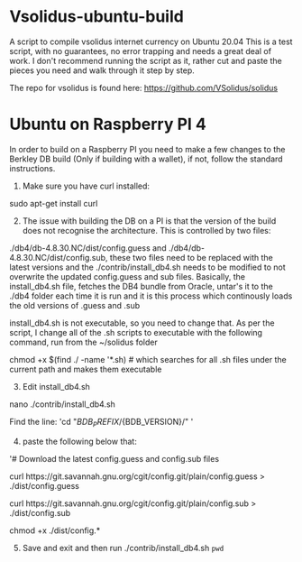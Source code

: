# Vsolidus-ubuntu-build
A script to compile vsolidus internet currency on Ubuntu 20.04
This is a test script, with no guarantees, no error trapping and needs a great deal of work. I don't recommend running the script as it, rather cut and paste
the pieces you need and walk through it step by step.

The repo for vsolidus is found here: https://github.com/VSolidus/solidus

# Ubuntu on Raspberry PI 4

In order to build on a Raspberry PI you need to make a few changes to the Berkley DB build (Only if building with a wallet), if not, follow the standard instructions.

1. Make sure you have curl installed:

sudo apt-get install curl

2. The issue with building the DB on a PI is that the version of the build does not recognise the architecture. This is controlled by two files:

./db4/db-4.8.30.NC/dist/config.guess and ./db4/db-4.8.30.NC/dist/config.sub, these two files need to be replaced with the latest versions and the  ./contrib/install_db4.sh needs to be modified to not overwrite the
updated config.guess and sub files. Basically, the install_db4.sh file, fetches the DB4 bundle from Oracle, untar's it to the ./db4 folder each time it is run and
it is this process which continously loads the old versions of .guess and .sub

install_db4.sh is not executable, so you need to change that. As per the script, I change all of the .sh scripts to executable with the following command, run from the ~/solidus folder

chmod +x $(find ./ -name '*.sh) # which searches for all .sh files under the current path and makes them executable

3. Edit install_db4.sh

nano ./contrib/install_db4.sh

Find the line: 'cd "${BDB_PREFIX}/${BDB_VERSION}/" '

4. paste the following below that:

'# Download the latest config.guess and config.sub files
<p>
curl https://git.savannah.gnu.org/cgit/config.git/plain/config.guess > ./dist/config.guess
<p>
curl https://git.savannah.gnu.org/cgit/config.git/plain/config.sub > ./dist/config.sub
<p>
chmod +x ./dist/config.*

5. Save and exit and then run ./contrib/install_db4.sh ``pwd``




